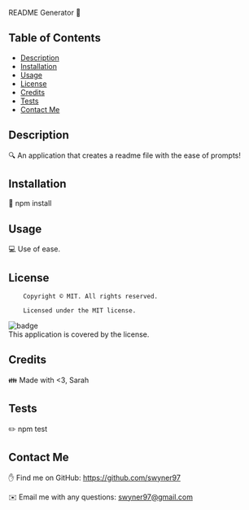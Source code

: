  README Generator  👋</h1>

## Table of Contents

- [Description](#description)
- [Installation](#installation)
- [Usage](#usage)
- [License](#license)
- [Credits](#contributing)
- [Tests](#tests)
- [Contact Me](#Contact)

## Description

🔍 An application that creates a readme file with the ease of prompts!

## Installation

💾 npm install

## Usage

💻 Use of ease. 

## License

        Copyright © MIT. All rights reserved. 
        
        Licensed under the MIT license.
![badge](https://img.shields.io/badge/license-MIT-brightgreen)
<br />
This application is covered by the  license. 

## Credits

👪 Made with <3, Sarah 

## Tests

✏️ npm test

## Contact Me

✋ Find me on GitHub: https://github.com/swyner97

✉️ Email me with any questions: swyner97@gmail.com
